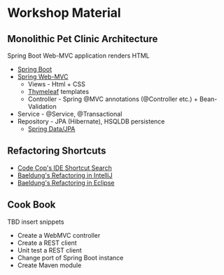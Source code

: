 # Workshop Material

## Monolithic Pet Clinic Architecture

Spring Boot Web-MVC application renders HTML

* [Spring Boot](https://docs.spring.io/spring-boot/docs/2.2.1.RELEASE/reference/htmlsingle/)
* [Spring Web-MVC](https://docs.spring.io/spring/docs/5.2.1.RELEASE/spring-framework-reference/web.html)
  * Views - Html + CSS
  * [Thymeleaf](https://www.thymeleaf.org/) templates
  * Controller - Spring @MVC annotations (@Controller etc.) + Bean-Validation
* Service - @Service, @Transactional
* Repository - JPA (Hibernate), HSQLDB persistence
  * [Spring Data/JPA](https://docs.spring.io/spring-data/jpa/docs/2.2.1.RELEASE/reference/html/#reference)

## Refactoring Shortcuts

* [Code Cop's IDE Shortcut Search](https://blog.code-cop.org/p/shortcut-search.html)
* [Baeldung's Refactoring in IntelliJ](https://www.baeldung.com/intellij-refactoring)
* [Baeldung's Refactoring in Eclipse](https://www.baeldung.com/eclipse-refactoring)

## Cook Book

TBD insert snippets
* Create a WebMVC controller
* Create a REST client
* Unit test a REST client
* Change port of Spring Boot instance
* Create Maven module
